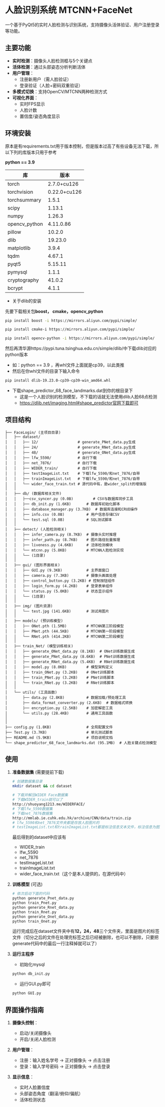 # 人脸识别系统 MTCNN+FaceNet

一个基于PyQt5的实时人脸检测与识别系统，支持摄像头活体验证、用户注册登录等功能。

## 主要功能

- **实时检测**：摄像头人脸检测框与5个关键点
- **活体检测**：通过头部姿态分析判断活体
- **用户管理**：
  - 注册新用户（需人脸验证）
  - 登录验证（人脸+密码双重验证）
- **多模式切换**：支持OpenCV/MTCNN两种检测方式
- **可视化界面**：
  - 实时FPS显示
  - 人脸计数
  - 置信度/姿态角度显示

##  环境安装

原本是有requirements.txt用于版本控制，但是版本过高了有些设备无法下载，所以下列的库版本只用于参考

**python == 3.9**

| 库            | 版本         |
| ------------- | ------------ |
| torch         | 2.7.0+cu126  |
| torchvision   | 0.22.0+cu126 |
| torchsummary  | 1.5.1        |
| scipy         | 1.13.1       |
| numpy         | 1.26.3       |
| opencv_python | 4.11.0.86    |
| pillow        | 10.2.0       |
| dlib          | 19.23.0      |
| matplotlib    | 3.9.4        |
| tqdm          | 4.67.1       |
| pyqt5         | 5.15.11      |
| pymysql       | 1.1.1        |
| cryptography  | 41.0.2       |
| bcrypt        | 4.1.1        |

* 关于dlib的安装

先要下载相关包**boost， cmake，opencv_python**

```bash
pip install boost -i https://mirrors.aliyun.com/pypi/simple/

pip install cmake-i https://mirrors.aliyun.com/pypi/simple/

pip install opencv-python -i https://mirrors.aliyun.com/pypi/simple/
```

然后再清华源https://pypi.tuna.tsinghua.edu.cn/simple/dlib/中下载dlib对应的python版本

* 如：python == 3.9 ，再whl文件上面就是cp39，以此类推
* 然后在你whl文件的目录下输入命令

```bash
pip install dlib-19.23.0-cp39-cp39-win_amd64.whl
```

* 下载shape_predictor_68_face_landmarks.dat到你的根目录下
  * 这是一个人脸识别的检测模型，不下载的话就无法使用dlib人脸68点检测
  * https://dlib.net/imaging.html#shape_predictor官网下载即可

## 项目结构

```text
├── FaceLogin/ (主项目目录)
│   ├── dataset/
│   │   ├── 12/                  # generate_PNet_data.py生成
│   │   ├── 24/                  # generate_RNet_data.py生成
│   │   ├── 48/                  # generate_ONet_data.py生成
│   │   ├── lfw_5590/            # 自行下载
│   │   ├── net_7876/            # 自行下载
│   │   ├── WIDER_train/         # 自行下载
│   │   ├── testImageList.txt    # 下载lfw_5590/和net_7876/自带
│   │   ├── trainImageList.txt   # 下载lfw_5590/和net_7876/自带
│   │   └── wider_face_train.txt # 源代码中有，是wider_split的增强版
│   │   
│   ├── db/ (数据库相关文件)
│   │   ├──csv_syncer.py (0.0B)         # CSV与数据库同步工具
│   │   ├── db_init.py (1.6KB)       # 数据库初始化脚本
│   │   ├── database_manager.py (3.7KB)  # 数据库连接和CRUD操作
│   │   ├── info.csv (0.0B)          # 用户信息存储CSV
│   │   └── test.sql (0.0B)          # SQL测试脚本
│   │
│   ├── detect/ (人脸检测相关)
│   │   ├── infer_camera.py (8.7KB)  # 摄像头实时推理
│   │   ├── infer_path.py (8.7KB)    # 图片路径批量推理
│   │   ├── liveness.py (4.6KB)      # 活体检测模块
│   │   └── mtcnn.py (5.8KB)         # MTCNN人脸检测实现
│   │   └── (1目录)
│   │
│   ├── gui/ (图形界面相关)
│   │   ├── GUI.py (9.3KB)           # 主界面窗口
│   │   ├── camera.py (7.3KB)        # 摄像头画面处理
│   │   ├── control_button.py (3.2KB) # 控制按钮组件
│   │   ├── login_form.py (4.2KB)    # 登录表单组件
│   │   └── status.py (5.0KB)        # 状态显示组件
│   │   └── (1目录)
│   │
│   ├── img/ (图片资源)
│   │   └── test.jpg (141.6KB)       # 测试用图片
│   │
│   ├── models/ (预训练模型)
│   │   ├── ONet.pth (1.5MB)         # MTCNN第三阶段模型
│   │   ├── PNet.pth (44.5KB)        # MTCNN第一阶段模型
│   │   └── RNet.pth (414.2KB)       # MTCNN第二阶段模型
│   │
│   ├── train_Net/ (模型训练相关)
│   │   ├── generate_ONet_data.py (8.1KB)  # ONet训练数据生成
│   │   ├── generate_PNet_data.py (8.6KB)  # PNet训练数据生成
│   │   ├── generate_RNet_data.py (5.4KB)  # RNet训练数据生成
│   │   ├── model.py (8.0KB)         # 模型架构定义
│   │   ├── train_ONet.py (3.2KB)    # ONet训练脚本
│   │   ├── train_PNet.py (3.2KB)    # PNet训练脚本
│   │   └── train_RNet.py (3.2KB)    # RNet训练脚本
│   │
│   └── utils/ (工具函数)
│       ├── data.py (2.8KB)          # 数据加载/预处理工具
│       ├── data_format_converter.py (2.6KB)  # 数据格式转换
│       ├── encryption.py (2.5KB)    # 加密解密工具
│       └── utils.py (28.4KB)        # 通用工具函数
│   
│
├── config.py (1.8KB)                # 全局配置文件
├── Test.py (3.7KB)                  # 单元测试脚本
├── README.md (5.9KB)                # 项目说明文档
└── shape_predictor_68_face_landmarks.dat (95.1MB)  # 人脸关键点检测模型

```

## 使用

1. **准备数据集** (需要提前下载)
   ```bash
   # 创建数据集目录
   mkdir dataset && cd dataset
    
   # 下载并解压WIDER Face数据集
   # 下载WIDER_train就可以了
   http://shuoyang1213.me/WIDERFACE/
   # 下载lfw_5590数据集
   # 下载net_7876数据集
   http://mmlab.ie.cuhk.edu.hk/archive/CNN/data/train.zip
   # lfw_5590和net_7876文件夹都是存放人脸图片的
   # testImageList.txt和trainImageList.txt都是标注信息文本文件，标注信息为图片文件、人脸box的坐标位置、人脸5个关键点的坐标位置
   ```

   最后得到的dataset中应该有

   * WIDER_train
   * lfw_5590
   * net_7876
   * testImageList.txt
   * trainImageList.txt
   * wider_face_train.txt（这个是本人提供的，在源代码中）

2. **训练模型** (可选)

   ```bash
   # 依次启动下面的代码
   python generate_Pnet_data.py
   python train_Pnet.py
   python generate_Rnet_data.py
   python train_Rnet.py
   python generate_Onet_data.py
   python train_Onet.py
   ```

   运行完成后在dataset文件夹中有**12，24，48**三个文件夹，里面是图片的标签文件（切分之后的文件在处理完标签之后已经被删除，也可以不删除，只要把generate代码中的最后一行注释掉就可以了）

3. **运行主程序**

   * 初始化mysql

   ```bash
   python db_init.py
   ```

   * 运行GUI.py即可

   ```bash
   python GUI.py
   ```

   

## 界面操作指南

1. **摄像头控制**：
   -  启动/关闭摄像头
   - 开启/关闭人脸检测

2. **用户管理**：
   -  注册：输入姓名学号 -> 正对摄像头 -> 点击注册
   -  登录：输入学号密码 -> 正对摄像头 -> 点击登录

3. **显示信息**：
   - 实时人脸置信度
   - 头部姿态角度（翻滚/俯仰/偏航）
   - 活体检测状态
